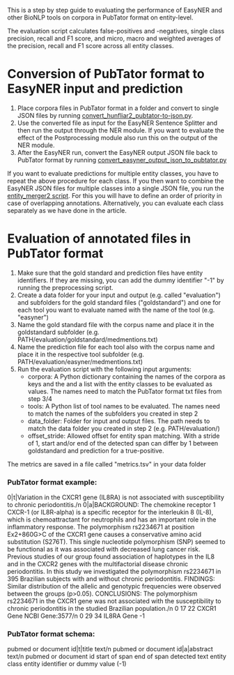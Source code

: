 This is a step by step guide to evaluating the performance of EasyNER and other BioNLP tools on corpora in PubTator format on entity-level. 

The evaluation script calculates false-positives and -negatives, single class precision, recall and F1 score, and micro, macro and weighted averages of the precision, recall and F1 score across all entity classes.

# Conversion of PubTator format to EasyNER input and prediction
1. Place corpora files in PubTator format in a folder and convert to single JSON files by running [convert_hunfliar2_pubtator-to-json.py](https://github.com/Aitslab/EasyNER/blob/main/supplementary/experiment_scripts/convert_hunflair2_pubtator_to_json.py). 
2. Use the converted file as input for the EasyNER Sentence Splitter and then run the output through the NER module. If you want to evaluate the effect of the Postprocessing module also run this on the output of the NER module.
3. After the EasyNER run, convert the EasyNER output JSON file back to PubTator format by running [convert_easyner_output_json_to_pubtator.py](https://github.com/Aitslab/EasyNER/blob/main/supplementary/experiment_scripts/convert_easyner_output_json_to_pubtator.py)

If you want to evaluate predictions for multiple entity classes, you have to repeat the above procedure for each class.
If you then want to combine the EasyNER JSON files for multiple classes into a single JSON file, you run the [entity_merger2 script](https://github.com/Aitslab/EasyNER/blob/main/experiments/experiment_scripts/entity_merger2.py). For this you will have to define an order of priority in case of overlapping annotations. Alternatively, you can evaluate each class separately as we have done in the article.

# Evaluation of annotated files in PubTator format

1. Make sure that the gold standard and prediction files have entity identifiers. If they are missing, you can add the dummy identifier "-1" by running the preprocessing script.
2. Create a data folder for your input and output (e.g. called "evaluation") and subfolders for the gold standard files ("goldstandard") and one for each tool you want to evaluate named with the name of the tool (e.g. "easyner")
3. Name the gold standard file with the corpus name and place it in the goldstandard subfolder (e.g. PATH/evaluation/goldstandard/medmentions.txt)
4. Name the prediction file for each tool also with the corpus name and place it in the respective tool subfolder (e.g. PATH/evaluation/easyner/medmentions.txt)
5. Run the evaluation script with the following input arguments:
    - corpora: A Python dictionary containing the names of the corpora as keys and the and a list with the entity classes to be evaluated as values. The names need to match the PubTator format txt files from step 3/4
    - tools: A Python list of tool names to be evaluated. The names need to match the names of the subfolders you created in step 2
    - data_folder: Folder for input and output files. The path needs to match the data folder you created in step 2 (e.g. PATH/evaluation/)
    - offset_stride: Allowed offset for entity span matching. With a stride of 1, start and/or end of the detected span can differ by 1 between goldstandard and prediction for a true-positive.

The metrics are saved in a file called "metrics.tsv" in your data folder

### PubTator format example:
0|t|Variation in the CXCR1 gene (IL8RA) is not associated with susceptibility to chronic periodontitis./n
0|a|BACKGROUND: The chemokine receptor 1 CXCR-1 (or IL8R-alpha) is a specific receptor for the interleukin 8 (IL-8), which is chemoattractant for neutrophils and has an important role in the inflammatory response. The polymorphism rs2234671 at position Ex2+860G>C of the CXCR1 gene causes a conservative amino acid substitution (S276T). This single nucleotide polymorphism (SNP) seemed to be functional as it was associated with decreased lung cancer risk. Previous studies of our group found association of haplotypes in the IL8 and in the CXCR2 genes with the multifactorial disease chronic periodontitis. In this study we investigated the polymorphism rs2234671 in 395 Brazilian subjects with and without chronic periodontitis. FINDINGS: Similar distribution of the allelic and genotypic frequencies were observed between the groups (p>0.05). CONCLUSIONS: The polymorphism rs2234671 in the CXCR1 gene was not associated with the susceptibility to chronic periodontitis in the studied Brazilian population./n
0	17	22	CXCR1	Gene	NCBI Gene:3577/n
0	29	34	IL8RA	Gene	-1	

### PubTator format schema:
pubmed or document id|t|title text/n
pubmed or document id|a|abstract text/n
pubmed or document id    start of span     end of span     detected text    entity class    entity identifier or dummy value (-1)

